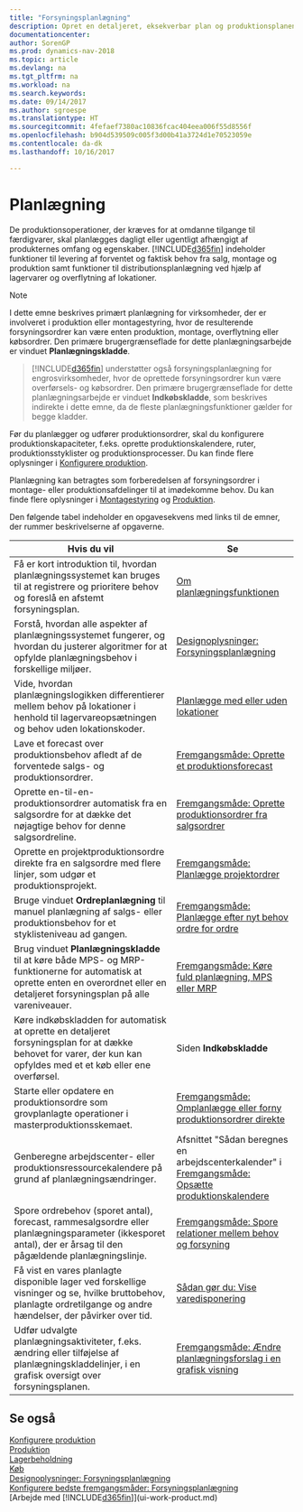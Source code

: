 ```yaml
---
title: "Forsyningsplanlægning"
description: Opret en detaljeret, eksekverbar plan og produktionsplanen med endelig montage til salgs- og produktionsbehov.
documentationcenter: 
author: SorenGP
ms.prod: dynamics-nav-2018
ms.topic: article
ms.devlang: na
ms.tgt_pltfrm: na
ms.workload: na
ms.search.keywords: 
ms.date: 09/14/2017
ms.author: sgroespe
ms.translationtype: HT
ms.sourcegitcommit: 4fefaef7380ac10836fcac404eea006f55d8556f
ms.openlocfilehash: b904d539509c005f3d00b41a3724d1e70523059e
ms.contentlocale: da-dk
ms.lasthandoff: 10/16/2017

---
```

# <a name="planning"></a>Planlægning
De produktionsoperationer, der kræves for at omdanne tilgange til færdigvarer, skal planlægges dagligt eller ugentligt afhængigt af produkternes omfang og egenskaber. [!INCLUDE[d365fin](includes/d365fin_md.md)] indeholder funktioner til levering af forventet og faktisk behov fra salg, montage og produktion samt funktioner til distributionsplanlægning ved hjælp af lagervarer og overflytning af lokationer.

> [!NOTE]
> I dette emne beskrives primært planlægning for virksomheder, der er involveret i produktion eller montagestyring, hvor de resulterende forsyningsordrer kan være enten produktion, montage, overflytning eller købsordrer. Den primære brugergrænseflade for dette planlægningsarbejde er vinduet **Planlægningskladde**.

> [!INCLUDE[d365fin](includes/d365fin_md.md)] understøtter også forsyningsplanlægning for engrosvirksomheder, hvor de oprettede forsyningsordrer kun være overførsels- og købsordrer. Den primære brugergrænseflade for dette planlægningsarbejde er vinduet **Indkøbskladde**, som beskrives indirekte i dette emne, da de fleste planlægningsfunktioner gælder for begge kladder.

Før du planlægger og udfører produktionsordrer, skal du konfigurere produktionskapaciteter, f.eks. oprette produktionskalendere, ruter, produktionsstyklister og produktionsprocesser. Du kan finde flere oplysninger i [Konfigurere produktion](production-configure-production-processes.md).

Planlægning kan betragtes som forberedelsen af forsyningsordrer i montage- eller produktionsafdelinger til at imødekomme behov. Du kan finde flere oplysninger i [Montagestyring](assembly-assemble-items.md) og [Produktion](production-manage-manufacturing.md).

Den følgende tabel indeholder en opgavesekvens med links til de emner, der rummer beskrivelserne af opgaverne.   

|**Hvis du vil**|**Se**|  
|------------|-------------|  
|Få er kort introduktion til, hvordan planlægningssystemet kan bruges til at registrere og prioritere behov og foreslå en afstemt forsyningsplan.|[Om planlægningsfunktionen](production-about-planning-functionality.md)|
|Forstå, hvordan alle aspekter af planlægningssystemet fungerer, og hvordan du justerer algoritmer for at opfylde planlægningsbehov i forskellige miljøer.|[Designoplysninger: Forsyningsplanlægning](design-details-supply-planning.md)|
|Vide, hvordan planlægningslogikken differentierer mellem behov på lokationer i henhold til lagervareopsætningen og behov uden lokationskoder.|[Planlægge med eller uden lokationer](production-planning-with-without-locations.md)|
|Lave et forecast over produktionsbehov afledt af de forventede salgs- og produktionsordrer.|[Fremgangsmåde: Oprette et produktionsforecast](production-how-to-create-a-forecast.md)|  
|Oprette en-til-en-produktionsordrer automatisk fra en salgsordre for at dække det nøjagtige behov for denne salgsordreline.|[Fremgangsmåde: Oprette produktionsordrer fra salgsordrer](production-how-to-create-production-orders-from-sales-orders.md)|
|Oprette en projektproduktionsordre direkte fra en salgsordre med flere linjer, som udgør et produktionsprojekt.|[Fremgangsmåde: Planlægge projektordrer](production-how-to-plan-project-orders.md)|
|Bruge vinduet **Ordreplanlægning** til manuel planlægning af salgs- eller produktionsbehov for et styklisteniveau ad gangen.|[Fremgangsmåde: Planlægge efter nyt behov ordre for ordre](production-how-to-plan-for-new-demand.md)|
|Brug vinduet **Planlægningskladde** til at køre både MPS- og MRP-funktionerne for automatisk at oprette enten en overordnet eller en detaljeret forsyningsplan på alle vareniveauer.|[Fremgangsmåde: Køre fuld planlægning, MPS eller MRP](production-how-to-run-mps-and-mrp.md)|
|Køre indkøbskladden for automatisk at oprette en detaljeret forsyningsplan for at dække behovet for varer, der kun kan opfyldes med et et køb eller ene overførsel.|Siden **Indkøbskladde**|  
|Starte eller opdatere en produktionsordre som grovplanlagte operationer i masterproduktionsskemaet.|[Fremgangsmåde: Omplanlægge eller forny produktionsordrer direkte](production-how-to-replan-refresh-production-orders.md)|
|Genberegne arbejdscenter- eller produktionsressourcekalendere på grund af planlægningsændringer.|Afsnittet "Sådan beregnes en arbejdscenterkalender" i [Fremgangsmåde: Opsætte produktionskalendere](production-how-to-create-work-center-calendars.md)|
|Spore ordrebehov (sporet antal), forecast, rammesalgsordre eller planlægningsparameter (ikkesporet antal), der er årsag til den pågældende planlægningslinje.|[Fremgangsmåde: Spore relationer mellem behov og forsyning](production-how-track-demand-supply.md)|
|Få vist en vares planlagte disponible lager ved forskellige visninger og se, hvilke bruttobehov, planlagte ordretilgange og andre hændelser, der påvirker over tid.|[Sådan gør du: Vise varedisponering](inventory-how-availability-overview.md)|  
|Udfør udvalgte planlægningsaktiviteter, f.eks. ændring eller tilføjelse af planlægningskladdelinjer, i en grafisk oversigt over forsyningsplanen.|[Fremgangsmåde: Ændre planlægningsforslag i en grafisk visning](production-how-to-modify-planning-suggestions-in-a-graphical-view.md)|

## <a name="see-also"></a>Se også
[Konfigurere produktion](production-configure-production-processes.md)  
[Produktion](production-manage-manufacturing.md)    
[Lagerbeholdning](inventory-manage-inventory.md)  
[Køb](purchasing-manage-purchasing.md)  
[Designoplysninger: Forsyningsplanlægning](design-details-supply-planning.md)   
[Konfigurere bedste fremgangsmåder: Forsyningsplanlægning](setup-best-practices-supply-planning.md)  
[Arbejde med [!INCLUDE[d365fin](includes/d365fin_md.md)]](ui-work-product.md)

